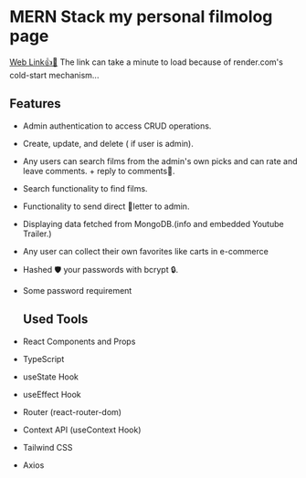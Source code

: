 # MERN Stack my personal filmolog page

[Web Link👍🔗](https://filmolog.onrender.com/)
The link can take a minute to load because of render.com's cold-start mechanism...

## Features

- Admin authentication to access CRUD operations.
- Create, update, and delete  ( if user is admin).
- Any users can search films from the admin's own picks and can rate and leave comments. + reply to comments💬.
- Search functionality to find films.
- Functionality to send direct  📜letter  to admin.
- Displaying data fetched from MongoDB.(info and embedded Youtube Trailer.)
- Any user can collect their own favorites like carts in e-commerce
- Hashed 🛡️ your passwords with bcrypt 🔒.
- Some password requirement


  ## Used Tools

- React Components and Props
- TypeScript
- useState Hook
- useEffect Hook
- Router (react-router-dom)
- Context API (useContext Hook)
- Tailwind CSS
- Axios
